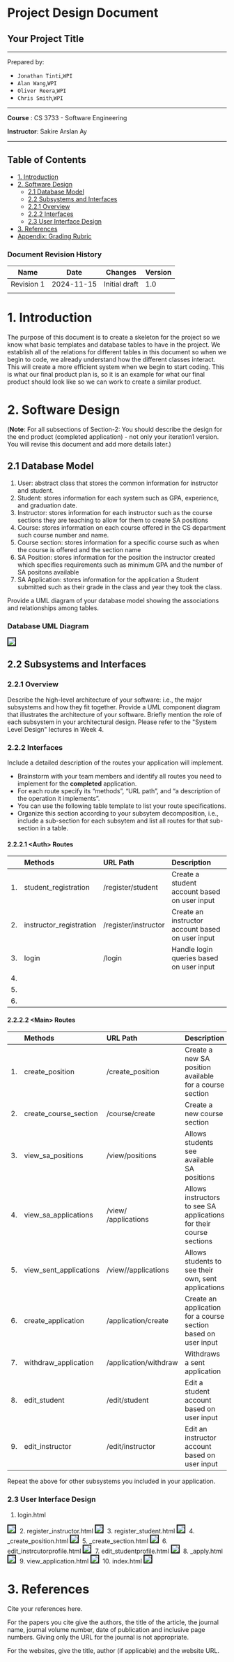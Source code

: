 # Project Design Document

## Your Project Title
--------
Prepared by:

* `Jonathan Tinti`,`WPI`
* `Alan Wang`,`WPI`
* `Oliver Reera`,`WPI`
* `Chris Smith`,`WPI`
---

**Course** : CS 3733 - Software Engineering 

**Instructor**: Sakire Arslan Ay

---

## Table of Contents
- [1. Introduction](#1-introduction)
- [2. Software Design](#2-software-design)
    - [2.1 Database Model](#21-model)
    - [2.2 Subsystems and Interfaces](#22-subsystems-and-interfaces)
    - [2.2.1 Overview](#221-overview)
    - [2.2.2 Interfaces](#222-interfaces)
    - [2.3 User Interface Design](#23-view-and-user-interface-design)
- [3. References](#3-references)
- [Appendix: Grading Rubric](#appendix-grading-rubric)

<a name="revision-history"> </a>

### Document Revision History

| Name | Date | Changes | Version |
| ------ | ------ | --------- | --------- |
|Revision 1 |2024-11-15 |Initial draft | 1.0        |
|      |      |         |         |


# 1. Introduction

The purpose of this document is to create a skeleton for the project so we know what basic templates and database tables to have in the project. We establish all of the relations for different tables in this document so when we begin to code, we already understand how the different classes interact. This will create a more efficient system when we begin to start coding. This is what our final product plan is, so it is an example for what our final product should look like so we can work to create a similar product. 

# 2. Software Design

(**Note**: For all subsections of Section-2: You should describe the design for the end product (completed application) - not only your iteration1 version. You will revise this document and add more details later.)

## 2.1 Database Model

1. User: abstract class that stores the common information for instructor and student.
2. Student: stores information for each system such as GPA, experience, and graduation date.
3. Instructor: stores information for each instructor such as the course sections they are teaching to allow for them to create SA positions
4. Course: stores information on each course offered in the CS department such course number and name.
5. Course section: stores information for a specific course such as when the course is offered and the section name
6. SA Position: stores information for the position the instructor created which specifies requirements such as minimum GPA and the number of SA positons available
7. SA Application: stores information for the application a Student submitted such as their grade in the class and year they took the class. 

Provide a UML diagram of your database model showing the associations and relationships among tables. 
### Database UML Diagram
<kbd>
    <img src="images/SARecruitmentWebApp.drawio.png"  border="2">
</kbd>

## 2.2 Subsystems and Interfaces

### 2.2.1 Overview

Describe the high-level architecture of your software:  i.e., the major subsystems and how they fit together. Provide a UML component diagram that illustrates the architecture of your software. Briefly mention the role of each subsystem in your architectural design. Please refer to the "System Level Design" lectures in Week 4. 

### 2.2.2 Interfaces

Include a detailed description of the routes your application will implement. 
* Brainstorm with your team members and identify all routes you need to implement for the **completed** application.
* For each route specify its “methods”, “URL path”, and “a description of the operation it implements”.  
* You can use the following table template to list your route specifications. 
* Organize this section according to your subsytem decomposition, i.e., include a sub-section for each subsytem and list all routes for that sub-section in a table.  


#### 2.2.2.1 \<Auth> Routes

|   | Methods               | URL Path           | Description                                    |
|:--|:----------------------|:-------------------|:-----------------------------------------------|
|1. |student_registration   |/register/student   |Create a student account based on user input    |
|2. |instructor_registration|/register/instructor|Create an instructor account based on user input|
|3. |login                  |/login              |Handle login queries based on user input        |
|4. |                       |                    |                                                |
|5. |                       |                    |                                                |
|6. |                       |                    |                                                |

#### 2.2.2.2 \<Main> Routes

|   | Methods              | URL Path                   | Description                                                       |
|:--|:---------------------|:---------------------------|:------------------------------------------------------------------|
|1. |create_position       |/create_position            |Create a new SA position available for a course section            |
|2. |create_course_section |/course/create              |Create a new course section                                        |
|3. |view_sa_positions     |/view/positions             |Allows students see available SA positions                         |
|4. |view_sa_applications  |/view/<section>/applications|Allows instructors to see SA applications for their course sections|
|5. |view_sent_applications|/view/<user>/applications   |Allows students to see their own, sent applications                |
|6. |create_application    |/application/create         |Create an application for a course section based on user input     |
|7. |withdraw_application  |/application/withdraw       |Withdraws a sent application                                       |
|8. |edit_student          |/edit/student               |Edit a student account based on user input                         |
|9. |edit_instructor       |/edit/instructor            |Edit an instructor account based on user input                     |

Repeat the above for other subsystems you included in your application. 

### 2.3 User Interface Design 
1. login.html
<kbd>
    <img src="images/Frame 1.jpg"  border="2">
</kbd>
2. register_instructor.html
<kbd>
    <img src="images/Frame 3.jpg"  border="2">
</kbd>
3. register_student.html
<kbd>
    <img src="images/Frame 2.jpg"  border="2">
</kbd>
4. _create_position.html
<kbd>
    <img src="images/Frame 5.jpg"  border="2">
</kbd>
5. _create_section.html
<kbd>
    <img src="images/Frame 4.jpg"  border="2">
</kbd>
6. edit_instrcutorprofile.html
<kbd>
    <img src="images/Frame 10.jpg"  border="2">
</kbd>
7. edit_studentprofile.html
<kbd>
    <img src="images/Frame 9.jpg"  border="2">
</kbd>
8. _apply.html
<kbd>
    <img src="images/Frame 7.jpg"  border="2">
</kbd>
9. view_application.html
<kbd>
    <img src="images/Frame 8.jpg"  border="2">
</kbd>
10. index.html
<kbd>
    <img src="images/Frame 6.jpg"  border="2">
</kbd>



# 3. References

Cite your references here.

For the papers you cite give the authors, the title of the article, the journal name, journal volume number, date of publication and inclusive page numbers. Giving only the URL for the journal is not appropriate.

For the websites, give the title, author (if applicable) and the website URL.

